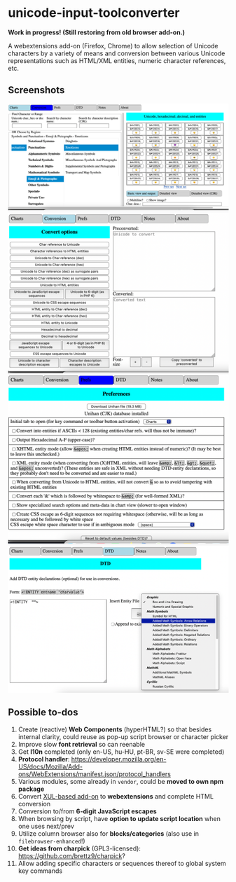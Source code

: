# unicode-input-toolconverter

**Work in progress! (Still restoring from old browser add-on.)**

A webextensions add-on (Firefox, Chrome) to allow selection of Unicode
characters by a variety of means and conversion between various
Unicode representations such as HTML/XML entities, numeric
character references, etc.

## Screenshots

![Script Browser](./screenshots/script-browser.png)
![Entity/Numeric Character Reference/Escape Converter](./screenshots/converter.png)
![Preferences](./screenshots/preferences.png)
![Custom DTD (for highlighting entities in the script browser](./screenshots/dtd.png)

## Possible to-dos

1. Create (reactive) **Web Components** (hyperHTML?) so that besides internal
    clarity, could reuse as pop-up script browser or character picker
1. Improve slow **font retrieval** so can reenable
1. Get **l10n** completed (only en-US, hu-HU, pt-BR, sv-SE were completed)
1. **Protocol handler**:
    <https://developer.mozilla.org/en-US/docs/Mozilla/Add-ons/WebExtensions/manifest.json/protocol_handlers>
1. Various modules, some already in `vendor`, could be
    **moved to own npm package**
1. Convert
    [XUL-based add-on](https://addons.mozilla.org/en-US/firefox/addon/unicode-input-toolconverter/)
    to **webextensions** and complete HTML conversion
1. Conversion to/from **6-digit JavaScript escapes**
1. When browsing by script, have **option to update script location** when one
    uses next/prev
1. Utilize column browser also for **blocks/categories** (also use in
    `filebrowser-enhanced`!)
1. **Get ideas from charpick** (GPL3-licensed):
    <https://github.com/brettz9/charpick>?
1. Allow adding specific characters or sequences thereof to global system key
    commands
